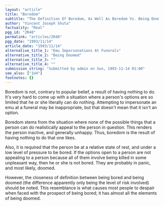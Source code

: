 ```yaml
---
layout: "article"
title: "Boredom"
subtitle: "The Definition Of Boredom, As Well As Boredom Vs. Being Doomed"
author: "Vincent Joseph Shuta"
factuality: "Real"
pgg_id: "2R48"
permalink: "articles/2R48"
pgg_date: "1993/11/14"
article_date: "1993/11/14"
alternative_title_1: "Emu Impersonations At Funerals"
alternative_title_2: "Being Doomed"
alternative_title_3: ""
alternative_title_4: ""
submission_string: "Submitted by admin on Sun, 1993-11-14 01:00"
see_also: ["1U4"]
footnotes: {}
---
```

<div>
<p>Boredom is not, contrary to popular belief, a result of having nothing to do. It's very hard to come up with a situation where a person's options are so limited that he or she literally can do nothing. Attempting to impersonate an emu at a funeral may be inappropriate, but that doesn't mean that it isn't an option.</p>
<p>Boredom stems from the situation where none of the possible things that a person can do realistically appeal to the person in question. This renders the person inactive, and generally unhappy. Thus, boredom is the result of having nothing to do that one likes.</p>
<p>Also, it is required that the person be at a relative state of rest, and under a low level of pressure to be bored. If the options open to a person are not appealing to a person because all of them involve being killed in some unpleasant way, then he or she is not bored. They are probably in panic, and most likely, doomed.</p>
<p>However, the closeness of definition between being bored and being doomed (the difference apparently only being the level of risk involved) should be noted. This resemblance is what causes most people to despair when faced with the prospect of being bored; it has almost all the elements of being doomed.</p>
</div>
